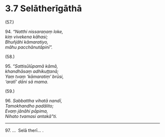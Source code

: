# 3.7 Selātherīgāthā

(57.)

94\. _“Natthi nissaraṇaṃ loke,_  
_kiṃ vivekena kāhasi;_  
_Bhuñjāhi kāmaratiyo,_  
_māhu pacchānutāpinī”._  

(58.)

95\. _“Sattisūlūpamā kāmā,_  
_khandhāsaṃ adhikuṭṭanā;_  
_Yaṃ tvaṃ ‘kāmaratiṃ’ brūsi,_  
_‘aratī’ dāni sā mama._  

(59.)

96\. _Sabbattha vihatā nandī,_  
_Tamokhandho padālito;_  
_Evaṃ jānāhi pāpima,_  
_Nihato tvamasi antakā”ti._  

---

97\. …  Selā therī… .
